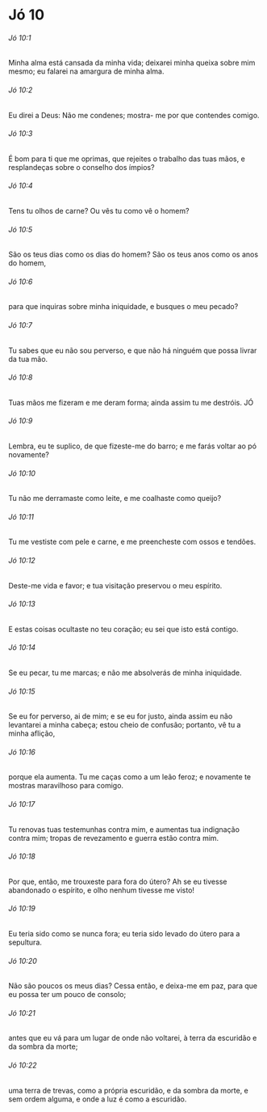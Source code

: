 # Jó 10

###### Jó 10:1

Minha alma está cansada da minha vida; deixarei minha queixa sobre mim mesmo; eu falarei na amargura de minha alma.

###### Jó 10:2

Eu direi a Deus: Não me condenes; mostra- me por que contendes comigo.

###### Jó 10:3

É bom para ti que me oprimas, que rejeites o trabalho das tuas mãos, e resplandeças sobre o conselho dos ímpios?

###### Jó 10:4

Tens tu olhos de carne? Ou vês tu como vê o homem?

###### Jó 10:5

São os teus dias como os dias do homem? São os teus anos como os anos do homem,

###### Jó 10:6

para que inquiras sobre minha iniquidade, e busques o meu pecado?

###### Jó 10:7

Tu sabes que eu não sou perverso, e que não há ninguém que possa livrar da tua mão.

###### Jó 10:8

Tuas mãos me fizeram e me deram forma; ainda assim tu me destróis. JÓ

###### Jó 10:9

Lembra, eu te suplico, de que fizeste-me do barro; e me farás voltar ao pó novamente?

###### Jó 10:10

Tu não me derramaste como leite, e me coalhaste como queijo?

###### Jó 10:11

Tu me vestiste com pele e carne, e me preencheste com ossos e tendões.

###### Jó 10:12

Deste-me vida e favor; e tua visitação preservou o meu espírito.

###### Jó 10:13

E estas coisas ocultaste no teu coração; eu sei que isto está contigo.

###### Jó 10:14

Se eu pecar, tu me marcas; e não me absolverás de minha iniquidade.

###### Jó 10:15

Se eu for perverso, ai de mim; e se eu for justo, ainda assim eu não levantarei a minha cabeça; estou cheio de confusão; portanto, vê tu a minha aflição,

###### Jó 10:16

porque ela aumenta. Tu me caças como a um leão feroz; e novamente te mostras maravilhoso para comigo.

###### Jó 10:17

Tu renovas tuas testemunhas contra mim, e aumentas tua indignação contra mim; tropas de revezamento e guerra estão contra mim.

###### Jó 10:18

Por que, então, me trouxeste para fora do útero? Ah se eu tivesse abandonado o espírito, e olho nenhum tivesse me visto!

###### Jó 10:19

Eu teria sido como se nunca fora; eu teria sido levado do útero para a sepultura.

###### Jó 10:20

Não são poucos os meus dias? Cessa então, e deixa-me em paz, para que eu possa ter um pouco de consolo;

###### Jó 10:21

antes que eu vá para um lugar de onde não voltarei, à terra da escuridão e da sombra da morte;

###### Jó 10:22

uma terra de trevas, como a própria escuridão, e da sombra da morte, e sem ordem alguma, e onde a luz é como a escuridão.

